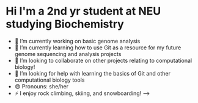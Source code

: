 # Hi I'm a 2nd yr student at NEU studying Biochemistry #

- 🔭 I’m currently working on basic genome analysis
- 🌱 I’m currently learning how to use Git as a resource for my future genome sequencing and analysis projects 
- 👯 I’m looking to collaborate on other projects relating to computational biology!
- 🤔 I’m looking for help with learning the basics of Git and other computational biology tools
- 😄 Pronouns: she/her
- ⚡ I enjoy rock climbing, skiing, and snowboarding! 
-->
